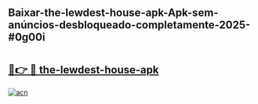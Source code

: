 ## Baixar-the-lewdest-house-apk-Apk-sem-anúncios-desbloqueado-completamente-2025-#0g00i

# <h2><a href="https://ainizakaria.my?title=the-lewdest-house-apk&ref=22M">🔗👉 🔴 the-lewdest-house-apk</a></h2>

[![acn](https://github.com/user-attachments/assets/0f9c940e-d8b0-45ae-aac7-cd30a18b3e1c)](https://ainizakaria.my?title=the-lewdest-house-apk&ref=22M)

